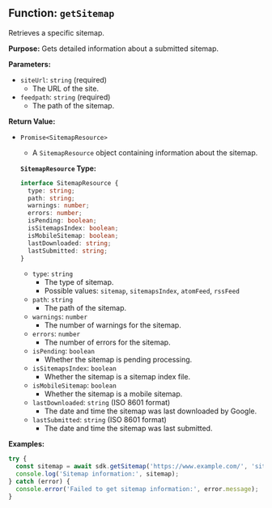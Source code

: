 ## Function: `getSitemap`

Retrieves a specific sitemap.

**Purpose:**
Gets detailed information about a submitted sitemap.

**Parameters:**
- `siteUrl`: `string` (required)
  - The URL of the site.
- `feedpath`: `string` (required)
  - The path of the sitemap.

**Return Value:**
- `Promise<SitemapResource>`
  - A `SitemapResource` object containing information about the sitemap.

  **`SitemapResource` Type:**

  ```typescript
  interface SitemapResource {
    type: string;
    path: string;
    warnings: number;
    errors: number;
    isPending: boolean;
    isSitemapsIndex: boolean;
    isMobileSitemap: boolean;
    lastDownloaded: string;
    lastSubmitted: string;
  }
  ```

  - `type`: `string`
    - The type of sitemap.
    - Possible values: `sitemap`, `sitemapsIndex`, `atomFeed`, `rssFeed`
  - `path`: `string`
    - The path of the sitemap.
  - `warnings`: `number`
    - The number of warnings for the sitemap.
  - `errors`: `number`
    - The number of errors for the sitemap.
  - `isPending`: `boolean`
    - Whether the sitemap is pending processing.
  - `isSitemapsIndex`: `boolean`
    - Whether the sitemap is a sitemap index file.
  - `isMobileSitemap`: `boolean`
    - Whether the sitemap is a mobile sitemap.
  - `lastDownloaded`: `string` (ISO 8601 format)
    - The date and time the sitemap was last downloaded by Google.
  - `lastSubmitted`: `string` (ISO 8601 format)
    - The date and time the sitemap was last submitted.

**Examples:**

```typescript
try {
  const sitemap = await sdk.getSitemap('https://www.example.com/', 'sitemap.xml');
  console.log('Sitemap information:', sitemap);
} catch (error) {
  console.error('Failed to get sitemap information:', error.message);
}
```